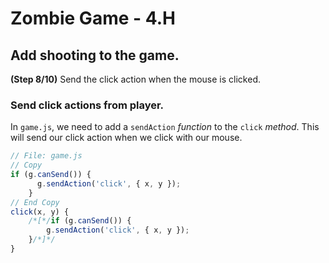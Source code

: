 # Zombie Game - 4.H

## Add shooting to the game.

**(Step 8/10)** Send the click action when the mouse is clicked.

### Send click actions from player.

In `game.js`, we need to add a `sendAction` _function_ to the `click` _method_. This will send our click action when we click with our mouse.

``` javascript
// File: game.js
// Copy
if (g.canSend()) {
      g.sendAction('click', { x, y });
    }
// End Copy
click(x, y) {
    /*[*/if (g.canSend()) {
        g.sendAction('click', { x, y });
    }/*]*/
}
```
